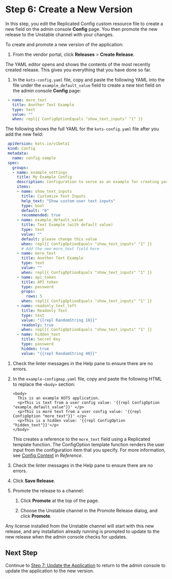 # Step 6: Create a New Version

In this step, you edit the Replicated Config custom resource file to create a new field on the admin console **Config** page. You then promote the new release to the Unstable channel with your changes.

To create and promote a new version of the application:

1. From the vendor portal, click **Releases** > **Create Release**.

  The YAML editor opens and shows the contents of the most recently created release. This gives you everything that you have done so far.

1. In the `kots-config.yaml` file, copy and paste the following YAML into the file under the `example_default_value` field to create a new text field on the admin console **Config** page:

  ```yaml
   - name: more_text
     title: Another Text Example
     type: text
     value: ""
     when: repl{{ ConfigOptionEquals "show_text_inputs" "1" }}
  ```

  The following shows the full YAML for the `kots-config.yaml` file after you add the new field:

  ```yaml
   apiVersion: kots.io/v1beta1
   kind: Config
   metadata:
     name: config-sample
   spec:
     groups:
     - name: example_settings
       title: My Example Config
       description: Configuration to serve as an example for creating your own. See [https://kots.io/reference/v1beta1/config/](https://kots.io/reference/v1beta1/config/) for configuration docs. In this case, we provide example fields for configuring an Nginx welcome page.
       items:
       - name: show_text_inputs
         title: Customize Text Inputs
         help_text: "Show custom user text inputs"
         type: bool
         default: "0"
         recommended: true
       - name: example_default_value
         title: Text Example (with default value)
         type: text
         value: ""
         default: please change this value
         when: repl{{ ConfigOptionEquals "show_text_inputs" "1" }}
         # Add the new more_text field here
       - name: more_text
         title: Another Text Example
         type: text
         value: ""
         when: repl{{ ConfigOptionEquals "show_text_inputs" "1" }}
       - name: api_token
         title: API token
         type: password
         props:
           rows: 5
         when: repl{{ ConfigOptionEquals "show_text_inputs" "1" }}
       - name: readonly_text_left
         title: Readonly Text
         type: text
         value: "{{repl RandomString 10}}"
         readonly: true
         when: repl{{ ConfigOptionEquals "show_text_inputs" "1" }}
       - name: hidden_text
         title: Secret Key
         type: password
         hidden: true
         value: "{{repl RandomString 40}}"

   ```
1. Check the linter messages in the Help pane to ensure there are no errors.

1. In the `example-configmap.yaml` file, copy and paste the following HTML to replace the `<body>` section:

   ```
   <body>
     This is an example KOTS application.
     <p>This is text from a user config value: '{{repl ConfigOption "example_default_value"}}' </p>
     <p>This is more text from a user config value: '{{repl ConfigOption "more_text"}}' </p>
     <p>This is a hidden value: '{{repl ConfigOption "hidden_text"}}'</p>
   </body>
   ```
    This creates a reference to the `more_text` field using a Replicated template function. The ConfigOption template function renders the user input from the configuration item that you specify. For more information, see [Config Context](/reference/template-functions-config-context) in _Reference_.

1. Check the linter messages in the Help pane to ensure there are no errors.

1. Click **Save Release**.

1. Promote the release to a channel:

    1. Click **Promote** at the top of the page.

    1. Choose the Unstable channel in the Promote Release dialog, and click **Promote**.

  Any license installed from the Unstable channel will start with this new release, and any installation already running is prompted to update to the new release when the admin console checks for updates.

## Next Step

Continue to [Step 7: Update the Application](tutorial-ui-update-app) to return to the admin console to update the application to the new version.
